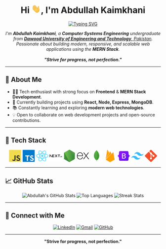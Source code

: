 <h1 align="center">Hi <img src="https://raw.githubusercontent.com/ABSphreak/ABSphreak/master/gifs/Hi.gif" width="30px">, I'm Abdullah Kaimkhani</h1>

<p align="center">
    <a href="https://git.io/typing-svg">
        <img src="https://readme-typing-svg.herokuapp.com?font=Fira+Code&pause=1000&center=true&random=false&width=435&lines=Computer+Systems+Engineering+Student;MERN+Stack+Developer;React+JS+%7C+Node+JS+%7C+MongoDB;Aspiring+Full+Stack+Engineer" alt="Typing SVG" />
    </a>
</p>

<p align="center">
<em>
    I'm <b>Abdullah Kaimkhani</b>, a <b>Computer Systems Engineering</b> undergraduate from <a href="https://duet.edu.pk/"><b>Dawood University of Engineering and Technology</b>, Pakistan</a>.<br>
    Passionate about building modern, responsive, and scalable web applications using the <b>MERN Stack</b>.<br>
    <br><b><i>"Strive for progress, not perfection."</i></b>
</em>
</p>

---

## 🚀 About Me
- 👨‍💻 Tech enthusiast with strong focus on **Frontend** & **MERN Stack Development**.
- 🔭 Currently building projects using **React, Node, Express, MongoDB**.
- 📚 Constantly learning and exploring **modern web technologies**.
- 💡 Open to collaborate on web development projects and open-source contributions.

---

## 💼 Tech Stack
<p align="center">
    <code><img height="40" src="https://raw.githubusercontent.com/devicons/devicon/master/icons/javascript/javascript-original.svg"></code>
    <code><img height="40" src="https://raw.githubusercontent.com/devicons/devicon/master/icons/typescript/typescript-original.svg"></code>
    <code><img height="40" src="https://raw.githubusercontent.com/devicons/devicon/master/icons/react/react-original.svg"></code>
    <code><img height="40" src="https://raw.githubusercontent.com/devicons/devicon/master/icons/nextjs/nextjs-original-wordmark.svg"></code>
    <code><img height="40" src="https://raw.githubusercontent.com/devicons/devicon/master/icons/nodejs/nodejs-original.svg"></code>
    <code><img height="40" src="https://raw.githubusercontent.com/devicons/devicon/master/icons/express/express-original.svg"></code>
    <code><img height="40" src="https://raw.githubusercontent.com/devicons/devicon/master/icons/mongodb/mongodb-original.svg"></code>
    <code><img height="40" src="https://raw.githubusercontent.com/devicons/devicon/master/icons/firebase/firebase-plain.svg"></code>
    <code><img height="40" src="https://raw.githubusercontent.com/devicons/devicon/master/icons/bootstrap/bootstrap-original.svg"></code>
    <code><img height="40" src="https://raw.githubusercontent.com/devicons/devicon/master/icons/tailwindcss/tailwindcss-plain.svg"></code>
    <code><img height="40" src="https://raw.githubusercontent.com/devicons/devicon/master/icons/git/git-original.svg"></code>
</p>

---

## 📈 GitHub Stats
<p align="center">
  <img src="https://github-readme-stats.vercel.app/api?username=Abdullah-Kaimkhani&show_icons=true&theme=radical" alt="Abdullah's GitHub Stats"/>
  <img src="https://github-readme-stats.vercel.app/api/top-langs/?username=Abdullah-Kaimkhani&layout=compact&theme=radical" alt="Top Languages"/>
  <img src="https://github-readme-streak-stats.herokuapp.com/?user=Abdullah-Kaimkhani&theme=radical" alt="Streak Stats"/>
</p>

---

## 🤝 Connect with Me
<p align="center">
    <a href="https://www.linkedin.com/in/abdullah-kaimkhani-017a89274/" target="_blank"><img alt="LinkedIn" src="https://img.shields.io/badge/LinkedIn-0077B5?style=for-the-badge&logo=linkedin&logoColor=white"></a>
    <a href="mailto:abdullahjavedkk@gmail.com"><img alt="Gmail" src="https://img.shields.io/badge/Gmail-D14836?style=for-the-badge&logo=gmail&logoColor=white"></a>
    <a href="https://github.com/Abdullah-Kaimkhani"><img alt="GitHub" src="https://img.shields.io/badge/GitHub-181717?style=for-the-badge&logo=github&logoColor=white"></a>
</p>

---

<p align="center">
<b>"Strive for progress, not perfection."</b>
</p>
